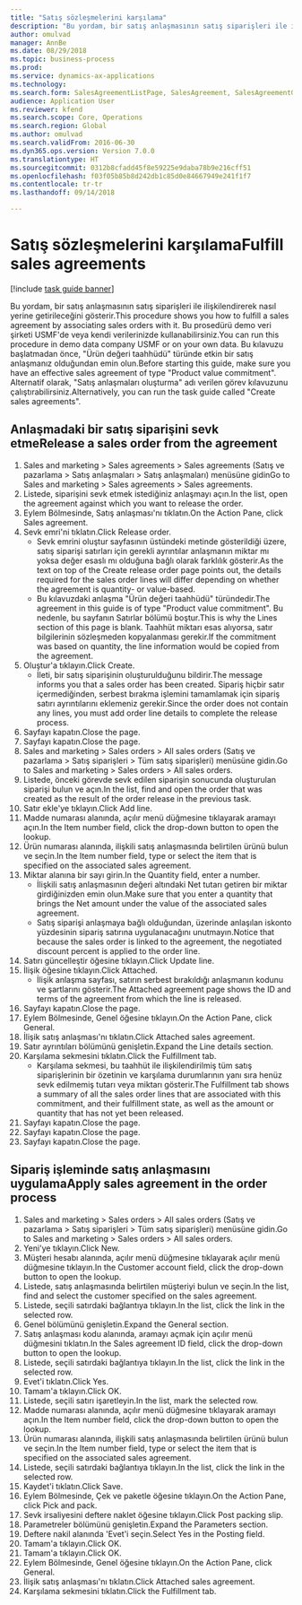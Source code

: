 ```yaml
--- 
title: "Satış sözleşmelerini karşılama"
description: "Bu yordam, bir satış anlaşmasının satış siparişleri ile ilişkilendirerek nasıl yerine getirileceğini gösterir."
author: omulvad
manager: AnnBe
ms.date: 08/29/2018
ms.topic: business-process
ms.prod: 
ms.service: dynamics-ax-applications
ms.technology: 
ms.search.form: SalesAgreementListPage, SalesAgreement, SalesAgreementGenerateReleaseOrder, SalesTableListPage, SalesTable, AgreementLine, SalesCreateOrder,  SalesEditLines
audience: Application User
ms.reviewer: kfend
ms.search.scope: Core, Operations
ms.search.region: Global
ms.author: omulvad
ms.search.validFrom: 2016-06-30
ms.dyn365.ops.version: Version 7.0.0
ms.translationtype: HT
ms.sourcegitcommit: 0312b8cfadd45f8e59225e9daba78b9e216cff51
ms.openlocfilehash: f03f05b85b8d242db1c85d0e84667949e241f1f7
ms.contentlocale: tr-tr
ms.lasthandoff: 09/14/2018

---
```

# <a name="fulfill-sales-agreements"></a><span data-ttu-id="4acea-103">Satış sözleşmelerini karşılama</span><span class="sxs-lookup"><span data-stu-id="4acea-103">Fulfill sales agreements</span></span>

[!include [task guide banner](../../includes/task-guide-banner.md)]

<span data-ttu-id="4acea-104">Bu yordam, bir satış anlaşmasının satış siparişleri ile ilişkilendirerek nasıl yerine getirileceğini gösterir.</span><span class="sxs-lookup"><span data-stu-id="4acea-104">This procedure shows you how to fulfill a sales agreement by associating sales orders with it.</span></span> <span data-ttu-id="4acea-105">Bu prosedürü demo veri şirketi USMF'de veya kendi verilerinizde kullanabilirsiniz.</span><span class="sxs-lookup"><span data-stu-id="4acea-105">You can run this procedure in demo data company USMF or on your own data.</span></span> <span data-ttu-id="4acea-106">Bu kılavuzu başlatmadan önce, "Ürün değeri taahhüdü" türünde etkin bir satış anlaşmanız olduğundan emin olun.</span><span class="sxs-lookup"><span data-stu-id="4acea-106">Before starting this guide, make sure you have an effective sales agreement of type "Product value commitment".</span></span> <span data-ttu-id="4acea-107">Alternatif olarak, "Satış anlaşmaları oluşturma" adı verilen görev kılavuzunu çalıştırabilirsiniz.</span><span class="sxs-lookup"><span data-stu-id="4acea-107">Alternatively, you can run the task guide called "Create sales agreements".</span></span>  




## <a name="release-a-sales-order-from-the-agreement"></a><span data-ttu-id="4acea-108">Anlaşmadaki bir satış siparişini sevk etme</span><span class="sxs-lookup"><span data-stu-id="4acea-108">Release a sales order from the agreement</span></span>
1. <span data-ttu-id="4acea-109">Sales and marketing > Sales agreements > Sales agreements (Satış ve pazarlama > Satış anlaşmaları > Satış anlaşmaları) menüsüne gidin</span><span class="sxs-lookup"><span data-stu-id="4acea-109">Go to Sales and marketing > Sales agreements > Sales agreements.</span></span>
2. <span data-ttu-id="4acea-110">Listede, siparişini sevk etmek istediğiniz anlaşmayı açın.</span><span class="sxs-lookup"><span data-stu-id="4acea-110">In the list, open the agreement against which you want to release the order.</span></span>
3. <span data-ttu-id="4acea-111">Eylem Bölmesinde, Satış anlaşması'nı tıklatın.</span><span class="sxs-lookup"><span data-stu-id="4acea-111">On the Action Pane, click Sales agreement.</span></span>
4. <span data-ttu-id="4acea-112">Sevk emri'ni tıklatın.</span><span class="sxs-lookup"><span data-stu-id="4acea-112">Click Release order.</span></span>
    * <span data-ttu-id="4acea-113">Sevk emrini oluştur sayfasının üstündeki metinde gösterildiği üzere, satış siparişi satırları için gerekli ayrıntılar anlaşmanın miktar mı yoksa değer esaslı mı olduğuna bağlı olarak farklılık gösterir.</span><span class="sxs-lookup"><span data-stu-id="4acea-113">As the text on top of the  Create release order page points out, the details required for the sales order lines will differ depending on whether the agreement is quantity- or value-based.</span></span>  
    * <span data-ttu-id="4acea-114">Bu kılavuzdaki anlaşma "Ürün değeri taahhüdü" türündedir.</span><span class="sxs-lookup"><span data-stu-id="4acea-114">The agreement in this guide is of type "Product value commitment".</span></span> <span data-ttu-id="4acea-115">Bu nedenle, bu sayfanın Satırlar bölümü boştur.</span><span class="sxs-lookup"><span data-stu-id="4acea-115">This is why the Lines section of this page is blank.</span></span> <span data-ttu-id="4acea-116">Taahhüt miktarı esas alıyorsa, satır bilgilerinin sözleşmeden kopyalanması gerekir.</span><span class="sxs-lookup"><span data-stu-id="4acea-116">If the commitment was based on quantity, the line information would be copied from the agreement.</span></span>  
5. <span data-ttu-id="4acea-117">Oluştur'a tıklayın.</span><span class="sxs-lookup"><span data-stu-id="4acea-117">Click Create.</span></span>
    * <span data-ttu-id="4acea-118">İleti, bir satış siparişinin oluşturulduğunu bildirir.</span><span class="sxs-lookup"><span data-stu-id="4acea-118">The message informs you that a sales order has been created.</span></span> <span data-ttu-id="4acea-119">Sipariş hiçbir satır içermediğinden, serbest bırakma işlemini tamamlamak için sipariş satırı ayrıntılarını eklemeniz gerekir.</span><span class="sxs-lookup"><span data-stu-id="4acea-119">Since the order does not contain any lines, you must add order line details to complete the release process.</span></span>   
6. <span data-ttu-id="4acea-120">Sayfayı kapatın.</span><span class="sxs-lookup"><span data-stu-id="4acea-120">Close the page.</span></span>
7. <span data-ttu-id="4acea-121">Sayfayı kapatın.</span><span class="sxs-lookup"><span data-stu-id="4acea-121">Close the page.</span></span>
8. <span data-ttu-id="4acea-122">Sales and marketing > Sales orders > All sales orders (Satış ve pazarlama > Satış siparişleri > Tüm satış siparişleri) menüsüne gidin.</span><span class="sxs-lookup"><span data-stu-id="4acea-122">Go to Sales and marketing > Sales orders > All sales orders.</span></span>
9. <span data-ttu-id="4acea-123">Listede, önceki görevde sevk edilen siparişin sonucunda oluşturulan siparişi bulun ve açın.</span><span class="sxs-lookup"><span data-stu-id="4acea-123">In the list, find and open the order that was created as the result of the order release in the previous task.</span></span>
10. <span data-ttu-id="4acea-124">Satır ekle'ye tıklayın.</span><span class="sxs-lookup"><span data-stu-id="4acea-124">Click Add line.</span></span>
11. <span data-ttu-id="4acea-125">Madde numarası alanında, açılır menü düğmesine tıklayarak aramayı açın.</span><span class="sxs-lookup"><span data-stu-id="4acea-125">In the Item number field, click the drop-down button to open the lookup.</span></span>
12. <span data-ttu-id="4acea-126">Ürün numarası alanında, ilişkili satış anlaşmasında belirtilen ürünü bulun ve seçin.</span><span class="sxs-lookup"><span data-stu-id="4acea-126">In the Item number field, type or select the item that is specified on the associated sales agreement.</span></span>
13. <span data-ttu-id="4acea-127">Miktar alanına bir sayı girin.</span><span class="sxs-lookup"><span data-stu-id="4acea-127">In the Quantity field, enter a number.</span></span>
    * <span data-ttu-id="4acea-128">İlişkili satış anlaşmasının değeri altındaki Net tutarı getiren bir miktar girdiğinizden emin olun.</span><span class="sxs-lookup"><span data-stu-id="4acea-128">Make sure that you enter a quantity that brings the Net amount under the value of the associated sales agreement.</span></span>  
    * <span data-ttu-id="4acea-129">Satış siparişi anlaşmaya bağlı olduğundan, üzerinde anlaşılan iskonto yüzdesinin sipariş satırına uygulanacağını unutmayın.</span><span class="sxs-lookup"><span data-stu-id="4acea-129">Notice that because the sales order is linked to the agreement, the negotiated discount percent is applied to the order line.</span></span>  
14. <span data-ttu-id="4acea-130">Satırı güncelleştir öğesine tıklayın.</span><span class="sxs-lookup"><span data-stu-id="4acea-130">Click Update line.</span></span>
15. <span data-ttu-id="4acea-131">İlişik öğesine tıklayın.</span><span class="sxs-lookup"><span data-stu-id="4acea-131">Click Attached.</span></span>
    * <span data-ttu-id="4acea-132">İlişik anlaşma sayfası, satırın serbest bırakıldığı anlaşmanın kodunu ve şartlarını gösterir.</span><span class="sxs-lookup"><span data-stu-id="4acea-132">The Attached agreement page shows the ID and terms of the agreement from which the line is released.</span></span>  
16. <span data-ttu-id="4acea-133">Sayfayı kapatın.</span><span class="sxs-lookup"><span data-stu-id="4acea-133">Close the page.</span></span>
17. <span data-ttu-id="4acea-134">Eylem Bölmesinde, Genel öğesine tıklayın.</span><span class="sxs-lookup"><span data-stu-id="4acea-134">On the Action Pane, click General.</span></span>
18. <span data-ttu-id="4acea-135">İlişik satış anlaşması'nı tıklatın.</span><span class="sxs-lookup"><span data-stu-id="4acea-135">Click Attached sales agreement.</span></span>
19. <span data-ttu-id="4acea-136">Satır ayrıntıları bölümünü genişletin.</span><span class="sxs-lookup"><span data-stu-id="4acea-136">Expand the Line details section.</span></span>
20. <span data-ttu-id="4acea-137">Karşılama sekmesini tıklatın.</span><span class="sxs-lookup"><span data-stu-id="4acea-137">Click the Fulfillment tab.</span></span>
    * <span data-ttu-id="4acea-138">Karşılama sekmesi, bu taahhüt ile ilişkilendirilmiş tüm satış siparişlerinin bir özetinin ve karşılama durumlarının yanı sıra henüz sevk edilmemiş tutarı veya miktarı gösterir.</span><span class="sxs-lookup"><span data-stu-id="4acea-138">The Fulfillment tab shows a summary of all the sales order lines that are associated with this commitment, and their fulfillment state, as well as the amount or quantity that has not yet been released.</span></span>   
21. <span data-ttu-id="4acea-139">Sayfayı kapatın.</span><span class="sxs-lookup"><span data-stu-id="4acea-139">Close the page.</span></span>
22. <span data-ttu-id="4acea-140">Sayfayı kapatın.</span><span class="sxs-lookup"><span data-stu-id="4acea-140">Close the page.</span></span>
23. <span data-ttu-id="4acea-141">Sayfayı kapatın.</span><span class="sxs-lookup"><span data-stu-id="4acea-141">Close the page.</span></span>

## <a name="apply-sales-agreement-in-the-order-process"></a><span data-ttu-id="4acea-142">Sipariş işleminde satış anlaşmasını uygulama</span><span class="sxs-lookup"><span data-stu-id="4acea-142">Apply sales agreement in the order process</span></span>
1. <span data-ttu-id="4acea-143">Sales and marketing > Sales orders > All sales orders (Satış ve pazarlama > Satış siparişleri > Tüm satış siparişleri) menüsüne gidin.</span><span class="sxs-lookup"><span data-stu-id="4acea-143">Go to Sales and marketing > Sales orders > All sales orders.</span></span>
2. <span data-ttu-id="4acea-144">Yeni'ye tıklayın.</span><span class="sxs-lookup"><span data-stu-id="4acea-144">Click New.</span></span>
3. <span data-ttu-id="4acea-145">Müşteri hesabı alanında, açılır menü düğmesine tıklayarak açılır menü düğmesine tıklayın.</span><span class="sxs-lookup"><span data-stu-id="4acea-145">In the Customer account field, click the drop-down button to open the lookup.</span></span>
4. <span data-ttu-id="4acea-146">Listede, satış anlaşmasında belirtilen müşteriyi bulun ve seçin.</span><span class="sxs-lookup"><span data-stu-id="4acea-146">In the list, find and select the customer specified on the sales agreement.</span></span>
5. <span data-ttu-id="4acea-147">Listede, seçili satırdaki bağlantıya tıklayın.</span><span class="sxs-lookup"><span data-stu-id="4acea-147">In the list, click the link in the selected row.</span></span>
6. <span data-ttu-id="4acea-148">Genel bölümünü genişletin.</span><span class="sxs-lookup"><span data-stu-id="4acea-148">Expand the General section.</span></span>
7. <span data-ttu-id="4acea-149">Satış anlaşması kodu alanında, aramayı açmak için açılır menü düğmesini tıklatın.</span><span class="sxs-lookup"><span data-stu-id="4acea-149">In the Sales agreement ID field, click the drop-down button to open the lookup.</span></span>
8. <span data-ttu-id="4acea-150">Listede, seçili satırdaki bağlantıya tıklayın.</span><span class="sxs-lookup"><span data-stu-id="4acea-150">In the list, click the link in the selected row.</span></span>
9. <span data-ttu-id="4acea-151">Evet'i tıklatın.</span><span class="sxs-lookup"><span data-stu-id="4acea-151">Click Yes.</span></span>
10. <span data-ttu-id="4acea-152">Tamam'a tıklayın.</span><span class="sxs-lookup"><span data-stu-id="4acea-152">Click OK.</span></span>
11. <span data-ttu-id="4acea-153">Listede, seçili satırı işaretleyin.</span><span class="sxs-lookup"><span data-stu-id="4acea-153">In the list, mark the selected row.</span></span>
12. <span data-ttu-id="4acea-154">Madde numarası alanında, açılır menü düğmesine tıklayarak aramayı açın.</span><span class="sxs-lookup"><span data-stu-id="4acea-154">In the Item number field, click the drop-down button to open the lookup.</span></span>
13. <span data-ttu-id="4acea-155">Ürün numarası alanında, ilişkili satış anlaşmasında belirtilen ürünü bulun ve seçin.</span><span class="sxs-lookup"><span data-stu-id="4acea-155">In the Item number field, type or select the item that is specified on the associated sales agreement.</span></span>
14. <span data-ttu-id="4acea-156">Listede, seçili satırdaki bağlantıya tıklayın.</span><span class="sxs-lookup"><span data-stu-id="4acea-156">In the list, click the link in the selected row.</span></span>
15. <span data-ttu-id="4acea-157">Kaydet'i tıklatın.</span><span class="sxs-lookup"><span data-stu-id="4acea-157">Click Save.</span></span>
16. <span data-ttu-id="4acea-158">Eylem Bölmesinde, Çek ve paketle öğesine tıklayın.</span><span class="sxs-lookup"><span data-stu-id="4acea-158">On the Action Pane, click Pick and pack.</span></span>
17. <span data-ttu-id="4acea-159">Sevk irsaliyesini deftere naklet öğesine tıklayın.</span><span class="sxs-lookup"><span data-stu-id="4acea-159">Click Post packing slip.</span></span>
18. <span data-ttu-id="4acea-160">Parametreler bölümünü genişletin.</span><span class="sxs-lookup"><span data-stu-id="4acea-160">Expand the Parameters section.</span></span>
19. <span data-ttu-id="4acea-161">Deftere nakil alanında 'Evet'i seçin.</span><span class="sxs-lookup"><span data-stu-id="4acea-161">Select Yes in the Posting field.</span></span>
20. <span data-ttu-id="4acea-162">Tamam'a tıklayın.</span><span class="sxs-lookup"><span data-stu-id="4acea-162">Click OK.</span></span>
21. <span data-ttu-id="4acea-163">Tamam'a tıklayın.</span><span class="sxs-lookup"><span data-stu-id="4acea-163">Click OK.</span></span>
22. <span data-ttu-id="4acea-164">Eylem Bölmesinde, Genel öğesine tıklayın.</span><span class="sxs-lookup"><span data-stu-id="4acea-164">On the Action Pane, click General.</span></span>
23. <span data-ttu-id="4acea-165">İlişik satış anlaşması'nı tıklatın.</span><span class="sxs-lookup"><span data-stu-id="4acea-165">Click Attached sales agreement.</span></span>
24. <span data-ttu-id="4acea-166">Karşılama sekmesini tıklatın.</span><span class="sxs-lookup"><span data-stu-id="4acea-166">Click the Fulfillment tab.</span></span>


